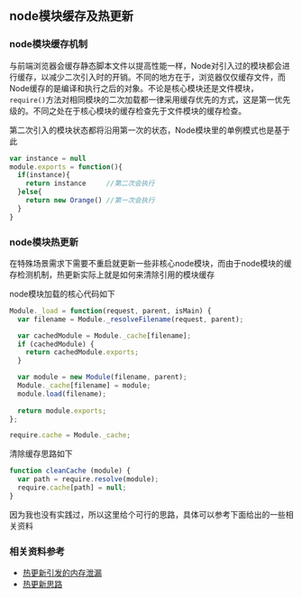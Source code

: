 ## node模块缓存及热更新

### node模块缓存机制

与前端浏览器会缓存静态脚本文件以提高性能一样，Node对引入过的模块都会进行缓存，以减少二次引入时的开销。不同的地方在于，浏览器仅仅缓存文件，而Node缓存的是编译和执行之后的对象。不论是核心模块还是文件模块，`require()`方法对相同模块的二次加载都一律采用缓存优先的方式，这是第一优先级的。不同之处在于核心模块的缓存检查先于文件模块的缓存检查。

第二次引入的模块状态都将沿用第一次的状态，Node模块里的单例模式也是基于此
```javascript
var instance = null
module.exports = function(){
  if(instance){
    return instance     //第二次会执行
  }else{
    return new Orange() //第一次会执行
  }
}
```

### node模块热更新

在特殊场景需求下需要不重启就更新一些非核心node模块，而由于node模块的缓存检测机制，热更新实际上就是如何来清除引用的模块缓存

node模块加载的核心代码如下
```javascript
Module._load = function(request, parent, isMain) {
  var filename = Module._resolveFilename(request, parent);

  var cachedModule = Module._cache[filename];
  if (cachedModule) {
    return cachedModule.exports;
  }

  var module = new Module(filename, parent);
  Module._cache[filename] = module;
  module.load(filename);
  
  return module.exports;
};

require.cache = Module._cache;
```

清除缓存思路如下
```javascript
function cleanCache (module) {
  var path = require.resolve(module);
  require.cache[path] = null;
}
```

因为我也没有实践过，所以这里给个可行的思路，具体可以参考下面给出的一些相关资料

### 相关资料参考

- [热更新引发的内存泄漏](https://zhuanlan.zhihu.com/p/34702356)
- [热更新思路](http://fex.baidu.com/blog/2015/05/nodejs-hot-swapping/)